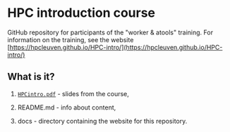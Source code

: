 # HPC introduction course 

GitHub repository for participants of the "worker & atools" training. For information on the training, see the website [https://hpcleuven.github.io/HPC-intro/](https://hpcleuven.github.io/HPC-intro/)

## What is it?

1. [`HPCintro.pdf`](HPCinto.pdf) - slides from the course,

1. README.md - info about content,

1. docs - directory containing the website for this repository.
